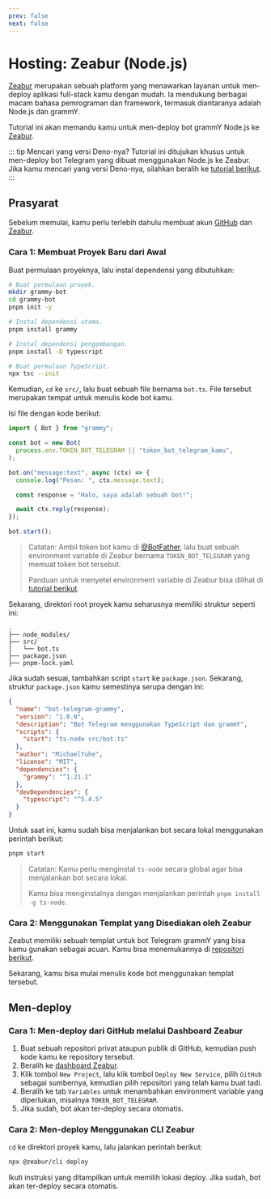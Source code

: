 ```yaml
---
prev: false
next: false
---
```


# Hosting: Zeabur (Node.js)

[Zeabur](https://zeabur.com) merupakan sebuah platform yang menawarkan layanan untuk men-deploy aplikasi full-stack kamu dengan mudah.
Ia mendukung berbagai macam bahasa pemrograman dan framework, termasuk diantaranya adalah Node.js dan grammY.

Tutorial ini akan memandu kamu untuk men-deploy bot grammY Node.js ke [Zeabur](https://zeabur.com).

::: tip Mencari yang versi Deno-nya?
Tutorial ini ditujukan khusus untuk men-deploy bot Telegram yang dibuat menggunakan Node.js ke Zeabur.
Jika kamu mencari yang versi Deno-nya, silahkan beralih ke [tutorial berikut](./zeabur-deno).
:::

## Prasyarat

Sebelum memulai, kamu perlu terlebih dahulu membuat akun [GitHub](https://github.com) dan [Zeabur](https://zeabur.com).

### Cara 1: Membuat Proyek Baru dari Awal

Buat permulaan proyeknya, lalu instal dependensi yang dibutuhkan:

```sh
# Buat permulaan proyek.
mkdir grammy-bot
cd grammy-bot
pnpm init -y

# Instal dependensi utama.
pnpm install grammy

# Instal dependensi pengembangan.
pnpm install -D typescript

# Buat permulaan TypeScript.
npx tsc --init
```

Kemudian, `cd` ke `src/`, lalu buat sebuah file bernama `bot.ts`.
File tersebut merupakan tempat untuk menulis kode bot kamu.

Isi file dengan kode berikut:

```ts
import { Bot } from "grammy";

const bot = new Bot(
  process.env.TOKEN_BOT_TELEGRAM || "token_bot_telegram_kamu",
);

bot.on("message:text", async (ctx) => {
  console.log("Pesan: ", ctx.message.text);

  const response = "Halo, saya adalah sebuah bot!";

  await ctx.reply(response);
});

bot.start();
```

> Catatan: Ambil token bot kamu di [@BotFather](https://t.me/BotFather), lalu buat sebuah environment variable di Zeabur bernama `TOKEN_BOT_TELEGRAM` yang memuat token bot tersebut.
>
> Panduan untuk menyetel environment variable di Zeabur bisa dilihat di [tutorial berikut](https://zeabur.com/docs/deploy/variables).

Sekarang, direktori root proyek kamu seharusnya memiliki struktur seperti ini:

```asciiart:no-line-numbers
.
├── node_modules/
├── src/
│   └── bot.ts
├── package.json
├── pnpm-lock.yaml
```

Jika sudah sesuai, tambahkan script `start` ke `package.json`.
Sekarang, struktur `package.json` kamu semestinya serupa dengan ini:

```json
{
  "name": "bot-telegram-grammy",
  "version": "1.0.0",
  "description": "Bot Telegram menggunakan TypeScript dan grammY",
  "scripts": {
    "start": "ts-node src/bot.ts"
  },
  "author": "MichaelYuhe",
  "license": "MIT",
  "dependencies": {
    "grammy": "^1.21.1"
  },
  "devDependencies": {
    "typescript": "^5.4.5"
  }
}
```

Untuk saat ini, kamu sudah bisa menjalankan bot secara lokal menggunakan perintah berikut:

```sh
pnpm start
```

> Catatan: Kamu perlu menginstal `ts-node` secara global agar bisa menjalankan bot secara lokal.
>
> Kamu bisa menginstalnya dengan menjalankan perintah `pnpm install -g ts-node`.

### Cara 2: Menggunakan Templat yang Disediakan oleh Zeabur

Zeabut memiliki sebuah templat untuk bot Telegram grammY yang bisa kamu gunakan sebagai acuan.
Kamu bisa menemukannya di [repositori berikut](https://github.com/zeabur/telegram-bot-starter).

Sekarang, kamu bisa mulai menulis kode bot menggunakan templat tersebut.

## Men-deploy

### Cara 1: Men-deploy dari GitHub melalui Dashboard Zeabur

1. Buat sebuah repositori privat ataupun publik di GitHub, kemudian push kode kamu ke repository tersebut.
2. Beralih ke [dashboard Zeabur](https://dash.zeabur.com).
3. Klik tombol `New Project`, lalu klik tombol `Deploy New Service`, pilih `GitHub` sebagai sumbernya, kemudian pilih repositori yang telah kamu buat tadi.
4. Beralih ke tab `Variables` untuk menambahkan environment variable yang diperlukan, misalnya `TOKEN_BOT_TELEGRAM`.
5. Jika sudah, bot akan ter-deploy secara otomatis.

### Cara 2: Men-deploy Menggunakan CLI Zeabur

`cd` ke direktori proyek kamu, lalu jalankan perintah berikut:

```sh
npx @zeabur/cli deploy
```

Ikuti instruksi yang ditampilkan untuk memilih lokasi deploy.
Jika sudah, bot akan ter-deploy secara otomatis.
